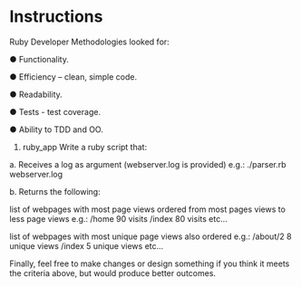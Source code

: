 # Instructions

Ruby Developer
Methodologies looked for:

● Functionality.

● Efficiency – clean, simple code.

● Readability.

● Tests - test coverage.

● Ability to TDD and OO.


1. ruby_app
Write a ruby script that:

a. Receives a log as argument (webserver.log is provided) e.g.:
./parser.rb webserver.log

b. Returns the following:

list of webpages with most page views ordered from most pages views to less page views e.g.:
/home 90 visits
/index 80 visits
etc...

list of webpages with most unique page views also ordered
e.g.:
/about/2 8 unique views
/index 5 unique views
etc...

Finally, feel free to make changes or design something if you think it meets the criteria above, but would produce better outcomes.
